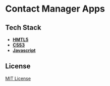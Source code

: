 # Contact Manager Apps

## Tech Stack

- [**HMTL5**](https://g.co/kgs/LSKVtj)
- [**CSS3**](https://g.co/kgs/yoHvKg)
- [**Javascript**](https://g.co/kgs/Gow8q3)

## License

[MIT License](./LICENSE)
